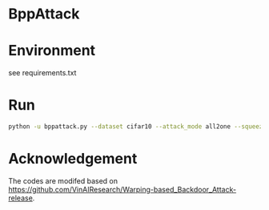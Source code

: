 # BppAttack

# Environment
see requirements.txt

# Run
```bash
python -u bppattack.py --dataset cifar10 --attack_mode all2one --squeeze_num 32
```

# Acknowledgement
The codes are modifed based on https://github.com/VinAIResearch/Warping-based_Backdoor_Attack-release.
